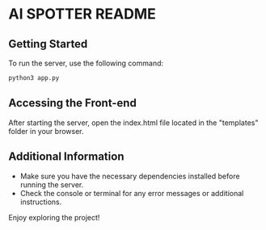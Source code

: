 # AI SPOTTER README

## Getting Started

To run the server, use the following command:

```bash
python3 app.py
```

## Accessing the Front-end

After starting the server, open the index.html file located in the "templates" folder in your browser.

## Additional Information

- Make sure you have the necessary dependencies installed before running the server.
- Check the console or terminal for any error messages or additional instructions.


Enjoy exploring the project!
